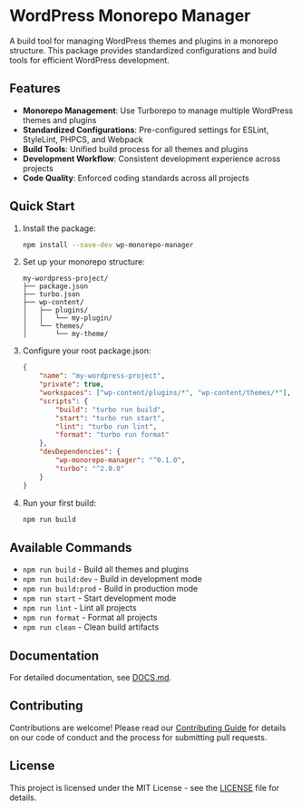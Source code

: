 # WordPress Monorepo Manager

A build tool for managing WordPress themes and plugins in a monorepo structure. This package provides standardized configurations and build tools for efficient WordPress development.

## Features

- **Monorepo Management**: Use Turborepo to manage multiple WordPress themes and plugins
- **Standardized Configurations**: Pre-configured settings for ESLint, StyleLint, PHPCS, and Webpack
- **Build Tools**: Unified build process for all themes and plugins
- **Development Workflow**: Consistent development experience across projects
- **Code Quality**: Enforced coding standards across all projects

## Quick Start

1. Install the package:

    ```bash
    npm install --save-dev wp-monorepo-manager
    ```

2. Set up your monorepo structure:

    ```
    my-wordpress-project/
    ├── package.json
    ├── turbo.json
    ├── wp-content/
    │   ├── plugins/
    │   │   └── my-plugin/
    │   └── themes/
    │       └── my-theme/
    ```

3. Configure your root package.json:

    ```json
    {
    	"name": "my-wordpress-project",
    	"private": true,
    	"workspaces": ["wp-content/plugins/*", "wp-content/themes/*"],
    	"scripts": {
    		"build": "turbo run build",
    		"start": "turbo run start",
    		"lint": "turbo run lint",
    		"format": "turbo run format"
    	},
    	"devDependencies": {
    		"wp-monorepo-manager": "^0.1.0",
    		"turbo": "^2.0.0"
    	}
    }
    ```

4. Run your first build:
    ```bash
    npm run build
    ```

## Available Commands

- `npm run build` - Build all themes and plugins
- `npm run build:dev` - Build in development mode
- `npm run build:prod` - Build in production mode
- `npm run start` - Start development mode
- `npm run lint` - Lint all projects
- `npm run format` - Format all projects
- `npm run clean` - Clean build artifacts

## Documentation

For detailed documentation, see [DOCS.md](./DOCS.md).

## Contributing

Contributions are welcome! Please read our [Contributing Guide](./CONTRIBUTING.md) for details on our code of conduct and the process for submitting pull requests.

## License

This project is licensed under the MIT License - see the [LICENSE](./LICENSE) file for details.
